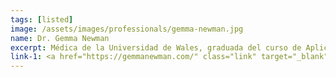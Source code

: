 ```yaml
---
tags: [listed]
image: /assets/images/professionals/gemma-newman.jpg
name: Dr. Gemma Newman
excerpt: Médica de la Universidad de Wales, graduada del curso de Aplicación de la medicina funcional en la práctica clínica <i>Applying Functional Medicine in Clinical Practice</i> y miembro de la Sociedad Británica de Medicina de Estilo de Vida. <i>British Society of Lifestyle Medicine.</i>
link-1: <a href="https://gemmanewman.com/" class="link" target="_blank">Dr. Gemma Newman</a>
---
```

